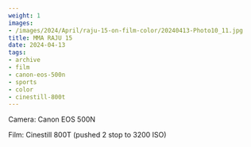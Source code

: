 ```yaml
---
weight: 1
images:
- /images/2024/April/raju-15-on-film-color/20240413-Photo10_11.jpg
title: MMA RAJU 15
date: 2024-04-13
tags:
- archive
- film
- canon-eos-500n
- sports
- color
- cinestill-800t
---
```


Camera: Canon EOS 500N

Film: Cinestill 800T (pushed 2 stop to 3200 ISO)